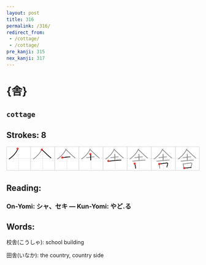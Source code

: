 ```yaml
---
layout: post
title: 316
permalink: /316/
redirect_from:
 - /cottage/
 - /cottage/
pre_kanji: 315
nex_kanji: 317
---
```


# {舎}

## `cottage`

## Strokes: 8

<div class="stroke"><img src="../images/E8888E.png" /></div>

## Reading:

### On-Yomi: シャ、セキ &mdash; Kun-Yomi: やど.る

## Words:

校舎(こうしゃ): school building

田舎(いなか): the country, country side
